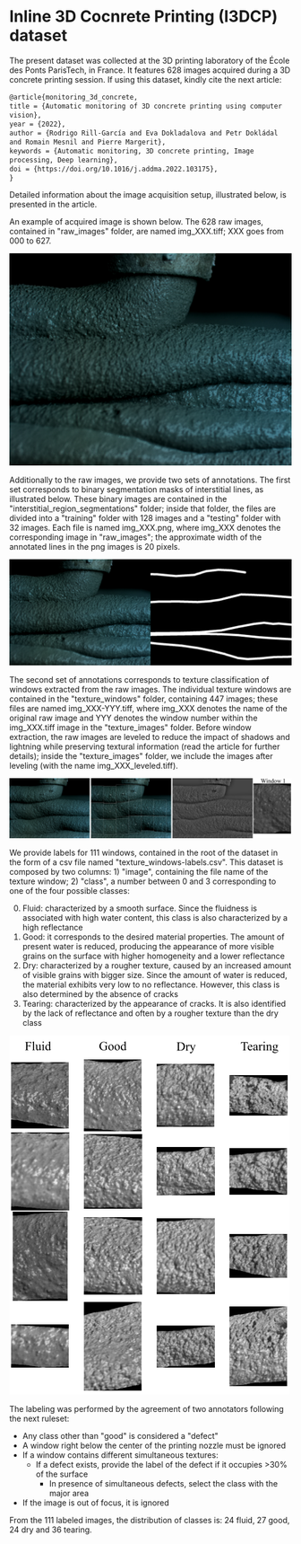 # Inline 3D Cocnrete Printing (I3DCP) dataset

The present dataset was collected at the 3D printing laboratory of the École des Ponts ParisTech, in France. It features 628 images acquired during a 3D concrete printing session. If using this dataset, kindly cite the next article:

```
@article{monitoring_3d_concrete,
title = {Automatic monitoring of 3D concrete printing using computer vision},
year = {2022},
author = {Rodrigo Rill-García and Eva Dokladalova and Petr Dokládal and Romain Mesnil and Pierre Margerit},
keywords = {Automatic monitoring, 3D concrete printing, Image processing, Deep learning},
doi = {https://doi.org/10.1016/j.addma.2022.103175},
}
```

Detailed information about the image acquisition setup, illustrated below, is presented in the article.

An example of acquired image is shown below. The 628 raw images, contained in "raw_images" folder, are named img_XXX.tiff; XXX goes from 000 to 627.

![alt text](https://github.com/Sutadasuto/I3DCP/blob/main/readme_illustrations/img_000.png?raw=true)

Additionally to the raw images, we provide two sets of annotations. The first set corresponds to binary segmentation masks of interstitial lines, as illustrated below. These binary images are contained in the "interstitial_region_segmentations" folder; inside that folder, the files are divided into a "training" folder with 128 images and a "testing" folder with 32 images. Each file is named img_XXX.png, where img_XXX denotes the corresponding image in "raw_images"; the approximate width of the annotated lines in the png images is 20 pixels.

![alt text](https://github.com/Sutadasuto/I3DCP/blob/main/readme_illustrations/segmentation_example.png?raw=true)

The second set of annotations corresponds to texture classification of windows extracted from the raw images. The individual texture windows are contained in the "texture_windows" folder, containing 447 images; these files are named img_XXX-YYY.tiff, where img_XXX denotes the name of the original raw image and YYY denotes the window number within the img_XXX.tiff image in the "texture_images" folder. Before window extraction, the raw images are leveled to reduce the impact of shadows and lightning while preserving textural information (read the article for further details); inside the "texture_images" folder, we include the images after leveling (with the name img_XXX_leveled.tiff).

![alt text](https://github.com/Sutadasuto/I3DCP/blob/main/readme_illustrations/window_example.png?raw=true)

We provide labels for 111 windows, contained in the root of the dataset in the form of a csv file named "texture_windows-labels.csv". This dataset is composed by two columns: 1) "image", containing the file name of the texture window; 2) "class", a number between 0 and 3 corresponding to one of the four possible classes:

0. Fluid: characterized by a smooth surface. Since the fluidness is associated with high water content, this class is also characterized by a high reflectance
1. Good: it corresponds to the desired material properties. The amount of present water is reduced, producing the appearance of more visible grains on the surface with higher homogeneity and a lower reflectance
2. Dry: characterized by a rougher texture, caused by an increased amount of visible grains with bigger size. Since the amount of water is reduced, the material exhibits very low to no reflectance. However, this class is also determined by the absence of cracks
3. Tearing: characterized by the appearance of cracks. It is also identified by the lack of reflectance and often by a rougher texture than the dry class

![alt text](https://github.com/Sutadasuto/I3DCP/blob/main/readme_illustrations/textures_example.png?raw=true)

The labeling was performed by the agreement of two annotators following the next ruleset:
 * Any class other than "good" is considered a "defect"
 * A window right below the center of the printing nozzle must be ignored
 * If a window contains different simultaneous textures:
   * If a defect exists, provide the label of the defect if it occupies >30% of the surface
     * In presence of simultaneous defects, select the class with the major area
 * If the image is out of focus, it is ignored

From the 111 labeled images, the distribution of classes is: 24 fluid, 27 good, 24 dry and 36 tearing.

